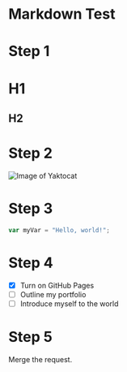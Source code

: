 # Markdown Test
# Step 1
# H1
## H2

# Step 2
![Image of Yaktocat](https://octodex.github.com/images/yaktocat.png)

# Step 3
``` javascript
var myVar = "Hello, world!";
```

# Step 4
- [x] Turn on GitHub Pages
- [ ] Outline my portfolio
- [ ] Introduce myself to the world

# Step 5
Merge the request.
